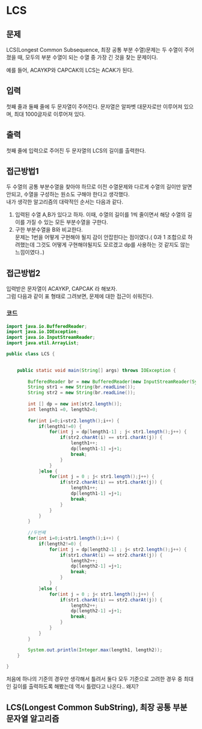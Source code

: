 # LCS
## 문제
LCS(Longest Common Subsequence, 최장 공통 부분 수열)문제는 두 수열이 주어졌을 때, 모두의 부분 수열이 되는 수열 중 가장 긴 것을 찾는 문제이다.

예를 들어, ACAYKP와 CAPCAK의 LCS는 ACAK가 된다.

## 입력
첫째 줄과 둘째 줄에 두 문자열이 주어진다. 문자열은 알파벳 대문자로만 이루어져 있으며, 최대 1000글자로 이루어져 있다.

## 출력
첫째 줄에 입력으로 주어진 두 문자열의 LCS의 길이를 출력한다.

## 접근방법1
두 수열의 공통 부분수열을 찾아야 하므로 이전 수열문제와 다르게 수열의 길이만 알면 안되고, 수열을 구성하는 원소도 구해야 한다고 생각했다.   
내가 생각한 알고리즘의 대략적인 순서는 다음과 같다.   
1. 입력된 수열 A,B가 있다고 하자. 이때, 수열의 길이를 1씩 줄이면서 해당 수열의 길이를 가질 수 있는 모든 부분수열을 구한다.   
2. 구한 부분수열을 B와 비교한다.   
문제는 1번을 어떻게 구현해야 될지 감이 안잡힌다는 점이였다.( 0과 1 조합으로 하려했는데 그것도 어떻게 구현해야될지도 모르겠고 dp를 사용하는 것 같지도 않는 느낌이였다..)   

## 접근방법2
입력받은 문자열이 ACAYKP, CAPCAK 라 해보자.    
그럼 다음과 같이 표 형태로 그려보면, 문제에 대한 접근이 쉬워진다.   


### 코드
``` java
import java.io.BufferedReader;
import java.io.IOException;
import java.io.InputStreamReader;
import java.util.ArrayList;

public class LCS {

	
	public static void main(String[] args) throws IOException {
		
		BufferedReader br = new BufferedReader(new InputStreamReader(System.in));
		String str1 = new String(br.readLine());
		String str2 = new String(br.readLine());
		
		int [] dp = new int[str2.length()];
		int length1 =0, length2=0;
		
		for(int i=0;i<str2.length();i++) {
			if(length1!=0) {
				for(int j = dp[length1-1] ; j< str1.length();j++) {
					if(str2.charAt(i) == str1.charAt(j)) {
						length1++;
						dp[length1-1] =j+1;
						break;	
					}
				}
			}else {
				for(int j = 0 ; j< str1.length();j++) {
					if(str2.charAt(i) == str1.charAt(j)) {
						length1++;
						dp[length1-1] =j+1;
						break;	
					}
				}
			}
		}
		
		//두번쨰 
		for(int i=0;i<str1.length();i++) {
			if(length2!=0) {
				for(int j = dp[length2-1] ; j< str2.length();j++) {
					if(str1.charAt(i) == str2.charAt(j)) {
						length2++;
						dp[length2-1] =j+1;
						break;	
					}
				}
			}else {
				for(int j = 0 ; j< str1.length();j++) {
					if(str1.charAt(i) == str2.charAt(j)) {
						length2++;
						dp[length2-1] =j+1;
						break;	
					}
				}
			}
		}

		System.out.println(Integer.max(length1, length2));
	}
	
}

```

처음에 하나의 기준의 경우만 생각해서 틀려서 둘다 모두 기준으로 고려한 경우 중 최대인 길이를 출력하도록 해봤는데 역시 틀렸다고 나온다.. 왜지?

## LCS(Longest Common SubString), 최장 공통 부분 문자열 알고리즘

